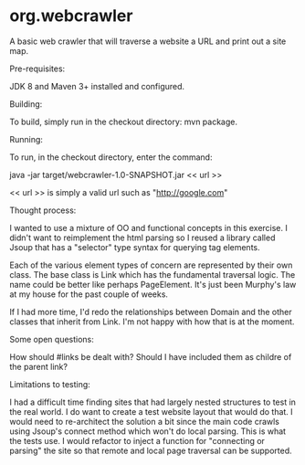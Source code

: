# org.webcrawler

A basic web crawler that will traverse a website a URL and print out a 
site map.

Pre-requisites:

JDK 8 and Maven 3+ installed and configured.

Building:

To build, simply run in the checkout directory: mvn package.

Running:

To run, in the checkout directory, enter the command:

java -jar target/webcrawler-1.0-SNAPSHOT.jar << url >>

<< url >> is simply a valid url such as "http://google.com"

Thought process:

I wanted to use a mixture of OO and functional concepts in this 
exercise.  I didn't want to reimplement the html parsing so I reused
a library called Jsoup that has a "selector" type syntax for querying
tag elements.

Each of the various element types of concern are represented by
their own class.  The base class is Link which has the fundamental
traversal logic.  The name could be better like perhaps PageElement.
It's just been Murphy's law at my house for the past couple of weeks.

If I had more time, I'd redo the relationships between Domain and the
other classes that inherit from Link.  I'm not happy with how that
is at the moment.  


Some open questions:

How should #links be dealt with?  Should I have included them as childre
of the parent link?


Limitations to testing:

I had a difficult time finding sites that had largely nested structures
to test in the real world.  I do want to create a test website layout that 
would do that.  I would need to re-architect the solution a bit since
the main code crawls using Jsoup's connect method which won't do local
parsing.  This is what the tests use.  I would refactor to inject a function
for "connecting or parsing" the site so that remote and local page
traversal can be supported.



